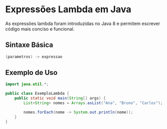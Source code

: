 # Expressões Lambda em Java

As expressões lambda foram introduzidas no Java 8 e permitem escrever código mais conciso e funcional.

## Sintaxe Básica

```java
(parametros) -> expressao
```

## Exemplo de Uso

```java
import java.util.*;

public class ExemploLambda {
    public static void main(String[] args) {
        List<String> nomes = Arrays.asList("Ana", "Bruno", "Carlos");

        nomes.forEach(nome -> System.out.println(nome));
    }
}
```
